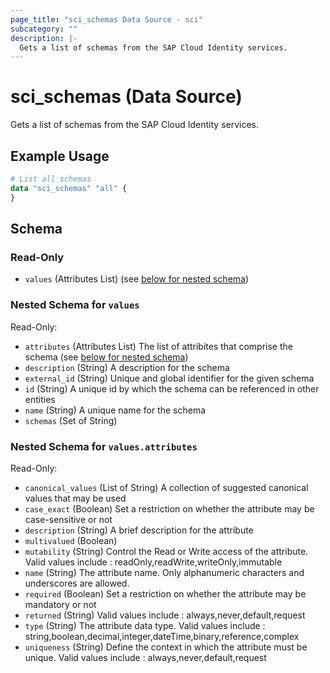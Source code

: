 ```yaml
---
page_title: "sci_schemas Data Source - sci"
subcategory: ""
description: |-
  Gets a list of schemas from the SAP Cloud Identity services.
---
```


# sci_schemas (Data Source)

Gets a list of schemas from the SAP Cloud Identity services.

## Example Usage

```terraform
# List all schemas
data "sci_schemas" "all" {
}
```

<!-- schema generated by tfplugindocs -->
## Schema

### Read-Only

- `values` (Attributes List) (see [below for nested schema](#nestedatt--values))

<a id="nestedatt--values"></a>
### Nested Schema for `values`

Read-Only:

- `attributes` (Attributes List) The list of attribites that comprise the schema (see [below for nested schema](#nestedatt--values--attributes))
- `description` (String) A description for the schema
- `external_id` (String) Unique and global identifier for the given schema
- `id` (String) A unique id by which the schema can be referenced in other entities
- `name` (String) A unique name for the schema
- `schemas` (Set of String)

<a id="nestedatt--values--attributes"></a>
### Nested Schema for `values.attributes`

Read-Only:

- `canonical_values` (List of String) A collection of suggested canonical values that may be used
- `case_exact` (Boolean) Set a restriction on whether the attribute may be case-sensitive or not
- `description` (String) A brief description for the attribute
- `multivalued` (Boolean)
- `mutability` (String) Control the Read or Write access of the attribute. Valid values include : readOnly,readWrite,writeOnly,immutable
- `name` (String) The attribute name. Only alphanumeric characters and underscores are allowed.
- `required` (Boolean) Set a restriction on whether the attribute may be mandatory or not
- `returned` (String) Valid values include : always,never,default,request
- `type` (String) The attribute data type. Valid values include : string,boolean,decimal,integer,dateTime,binary,reference,complex
- `uniqueness` (String) Define the context in which the attribute must be unique. Valid values include : always,never,default,request